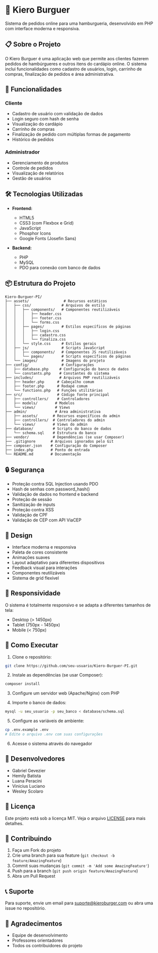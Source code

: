 # 🍔 Kiero Burguer

Sistema de pedidos online para uma hamburgueria, desenvolvido em PHP com interface moderna e responsiva.

## 📋 Sobre o Projeto

O Kiero Burguer é uma aplicação web que permite aos clientes fazerem pedidos de hambúrgueres e outros itens do cardápio online. O sistema inclui funcionalidades como cadastro de usuários, login, carrinho de compras, finalização de pedidos e área administrativa.

## 🚀 Funcionalidades

### Cliente
- Cadastro de usuário com validação de dados
- Login seguro com hash de senha
- Visualização do cardápio
- Carrinho de compras
- Finalização de pedido com múltiplas formas de pagamento
- Histórico de pedidos

### Administrador
- Gerenciamento de produtos
- Controle de pedidos
- Visualização de relatórios
- Gestão de usuários

## 🛠️ Tecnologias Utilizadas

- **Frontend:**
  - HTML5
  - CSS3 (com Flexbox e Grid)
  - JavaScript
  - Phosphor Icons
  - Google Fonts (Josefin Sans)

- **Backend:**
  - PHP
  - MySQL
  - PDO para conexão com banco de dados

## 📦 Estrutura do Projeto

```
Kiero-Burguer-PI/
├── assets/                # Recursos estáticos
│   ├── css/              # Arquivos de estilo
│   │   ├── components/   # Componentes reutilizáveis
│   │   │   ├── header.css
│   │   │   ├── footer.css
│   │   │   └── forms.css
│   │   ├── pages/        # Estilos específicos de páginas
│   │   │   ├── login.css
│   │   │   ├── cadastro.css
│   │   │   └── finaliza.css
│   │   └── style.css     # Estilos gerais
│   ├── js/               # Scripts JavaScript
│   │   ├── components/   # Componentes JS reutilizáveis
│   │   └── pages/        # Scripts específicos de páginas
│   └── images/           # Imagens do projeto
├── config/               # Configurações
│   ├── database.php     # Configuração do banco de dados
│   └── constants.php    # Constantes do sistema
├── includes/            # Arquivos PHP reutilizáveis
│   ├── header.php      # Cabeçalho comum
│   ├── footer.php      # Rodapé comum
│   └── functions.php   # Funções utilitárias
├── src/                # Código fonte principal
│   ├── controllers/    # Controladores
│   ├── models/        # Modelos
│   └── views/         # Views
├── admin/             # Área administrativa
│   ├── assets/       # Recursos específicos do admin
│   ├── controllers/  # Controladores do admin
│   └── views/        # Views do admin
├── database/         # Scripts do banco de dados
│   └── schema.sql    # Estrutura do banco
├── vendor/           # Dependências (se usar Composer)
├── .gitignore       # Arquivos ignorados pelo Git
├── composer.json    # Configuração do Composer
├── index.php        # Ponto de entrada
└── README.md        # Documentação
```

## 🔒 Segurança

- Proteção contra SQL Injection usando PDO
- Hash de senhas com password_hash()
- Validação de dados no frontend e backend
- Proteção de sessão
- Sanitização de inputs
- Proteção contra XSS
- Validação de CPF
- Validação de CEP com API ViaCEP

## 🎨 Design

- Interface moderna e responsiva
- Paleta de cores consistente
- Animações suaves
- Layout adaptativo para diferentes dispositivos
- Feedback visual para interações
- Componentes reutilizáveis
- Sistema de grid flexível

## 📱 Responsividade

O sistema é totalmente responsivo e se adapta a diferentes tamanhos de tela:
- Desktop (> 1450px)
- Tablet (750px - 1450px)
- Mobile (< 750px)

## 🚀 Como Executar

1. Clone o repositório:
```bash
git clone https://github.com/seu-usuario/Kiero-Burguer-PI.git
```

2. Instale as dependências (se usar Composer):
```bash
composer install
```

3. Configure um servidor web (Apache/Nginx) com PHP

4. Importe o banco de dados:
```bash
mysql -u seu_usuario -p seu_banco < database/schema.sql
```

5. Configure as variáveis de ambiente:
```bash
cp .env.example .env
# Edite o arquivo .env com suas configurações
```

6. Acesse o sistema através do navegador

## 👥 Desenvolvedores

- Gabriel Gevezier
- Hemily Batista
- Luana Peracini
- Vinicius Luciano
- Wesley Scolaro

## 📄 Licença

Este projeto está sob a licença MIT. Veja o arquivo [LICENSE](LICENSE) para mais detalhes.

## 🤝 Contribuindo

1. Faça um Fork do projeto
2. Crie uma branch para sua feature (`git checkout -b feature/AmazingFeature`)
3. Commit suas mudanças (`git commit -m 'Add some AmazingFeature'`)
4. Push para a branch (`git push origin feature/AmazingFeature`)
5. Abra um Pull Request

## 📞 Suporte

Para suporte, envie um email para suporte@kieroburger.com ou abra uma issue no repositório.

## 🙏 Agradecimentos

- Equipe de desenvolvimento
- Professores orientadores
- Todos os contribuidores do projeto
 